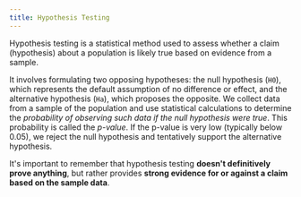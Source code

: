 ```yaml
---
title: Hypothesis Testing
---
```

Hypothesis testing is a statistical method used to assess whether a claim (hypothesis) about a population is
likely true based on evidence from a sample.

It involves formulating two opposing hypotheses: the null hypothesis (`H0`), which represents the default assumption
of no difference or effect, and the alternative hypothesis (`Ha`), which proposes the opposite.
We collect data from a sample of the population and use statistical calculations to determine the
_probability of observing such data if the null hypothesis were true_.
This probability is called the _p-value_. If the p-value is very low (typically below 0.05),
we reject the null hypothesis and tentatively support the alternative hypothesis.

It's important to remember that hypothesis testing **doesn't definitively prove anything**,
but rather provides **strong evidence for or against a claim based on the sample data**.
